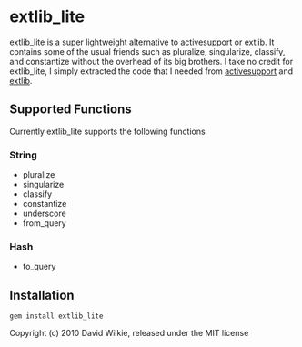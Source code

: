 # extlib_lite

extlib_lite is a super lightweight alternative to [activesupport](http://github.com/rails/rails/tree/master/activesupport) or [extlib](http://github.com/datamapper/extlib). It contains some of the usual friends such as pluralize, singularize, classify, and constantize without the overhead of its big brothers. I take no credit for extlib_lite, I simply extracted the code that I needed from [activesupport](http://github.com/rails/rails/tree/master/activesupport) and [extlib](http://github.com/datamapper/extlib).
## Supported Functions
Currently extlib_lite supports the following functions
### String
* pluralize
* singularize
* classify
* constantize
* underscore
* from_query

### Hash
* to_query

## Installation

    gem install extlib_lite

Copyright (c) 2010 David Wilkie, released under the MIT license

